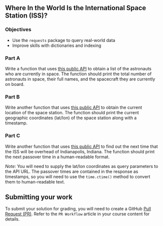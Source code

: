 ## Where In the World Is the International Space Station (ISS)?

### Objectives
- Use the `requests` package to query real-world data
- Improve skills with dictionaries and indexing

### Part A
Write a function that uses [this public API](http://api.open-notify.org/astros.json) to obtain a list of the astronauts who are currently in space. The function should print the total number of astronauts in space, their full names, and the spacecraft they are currently on board.

### Part B
Write another function that uses [this public API](http://api.open-notify.org/iss-now.json) to obtain the current location of the space station. The function should print the current geographic coordinates (lat/lon) of the space station along with a timestamp.

### Part C
Write another function that uses [this public API](http://api.open-notify.org/iss-pass.json) to find out the next time that the ISS will be overhead of Indianapolis, Indiana. The function should print the next passover time in a human-readable format.

*Note*: You will need to supply the lat/lon coordinates as query parameters to the API URL. The passover times are contained in the response as timestamps, so you will need to use the `time.ctime()` method to convert them to human-readable text.

## Submitting your work
To submit your solution for grading, you will need to create a GitHub [Pull Request (PR)](https://docs.github.com/en/github/collaborating-with-issues-and-pull-requests/about-pull-requests). Refer to the `PR Workflow` article in your course content for details.
